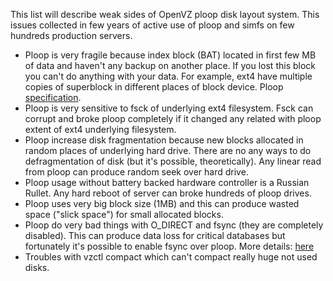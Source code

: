 This list will describe weak sides of OpenVZ ploop disk layout system. This issues collected in few years of active use of ploop and simfs on few hundreds production servers.

- Ploop is very fragile because index block (BAT) located in first few MB of data and haven't any backup on another place. If you lost this block you can't do anything with your data. For example, ext4 have multiple copies of superblock in different places of block device. Ploop [specification](https://openvz.org/Ploop/format).
- Ploop is very sensitive to fsck of underlying ext4 filesystem. Fsck can corrupt and broke ploop completely if it changed any related with ploop extent of ext4 underlying filesystem. 
- Ploop increase disk fragmentation because new blocks allocated in random places of underlying hard drive. There are no any ways to do defragmentation of disk (but it's possible, theoretically). Any linear read from ploop can produce random seek over hard drive.
- Ploop usage without battery backed hardware controller is a Russian Rullet. Any hard reboot of server can broke hundreds of ploop drives.
- Ploop uses very big block size (1MB) and this can produce wasted space ("slick space") for small allocated blocks. 
- Ploop do very bad things with O_DIRECT and fsync (they are completely disabled). This can produce data loss for critical databases but fortunately it's possible to enable fsync over ploop. More details: [here](http://habrahabr.ru/company/parallels/blog/240197/)
- Troubles with vzctl compact which can't compact really huge not used disks.
